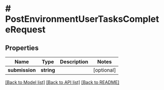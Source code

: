 # # PostEnvironmentUserTasksCompleteRequest

## Properties

Name | Type | Description | Notes
------------ | ------------- | ------------- | -------------
**submission** | **string** |  | [optional]

[[Back to Model list]](../../README.md#models) [[Back to API list]](../../README.md#endpoints) [[Back to README]](../../README.md)
